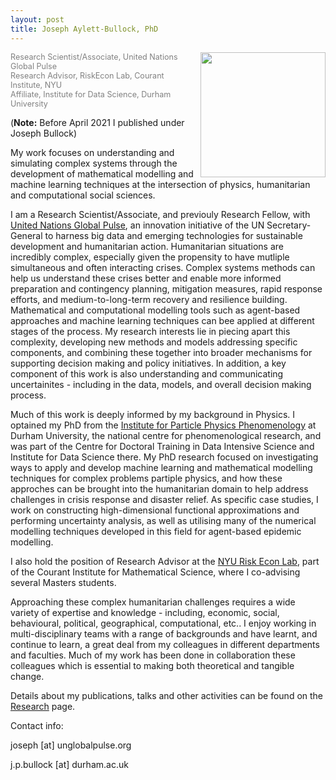 ```yaml
---
layout: post
title: Joseph Aylett-Bullock, PhD
---
```

<kbd><img style="float: right; margin-left: 10px;" width="200" height="200" src="https://josephpb.github.io/images/J_Bullock.jpg"></kbd>
<span style="color:grey;font-size: 0.9em">
Research Scientist/Associate, United Nations Global Pulse<br/>
Research Advisor, RiskEcon Lab, Courant Institute, NYU<br/>
Affiliate, Institute for Data Science, Durham University<br/>
</span>

(**Note:** Before April 2021 I published under Joseph Bullock)

My work focuses on understanding and simulating complex systems through the development of mathematical modelling and machine learning techniques at the intersection of physics, humanitarian and computational social sciences.

I am a Research Scientist/Associate, and previouly Research Fellow, with [United Nations Global Pulse](https://www.beta.unglobalpulse.org), an innovation initiative of the UN Secretary-General to harness big data and emerging technologies for sustainable development and humanitarian action. Humanitarian situations are incredibly complex, especially given the propensity to have mutliple simultaneous and often interacting crises. Complex systems methods can help us understand these crises better and enable more informed preparation and contingency planning, mitigation measures, rapid response efforts, and medium-to-long-term recovery and resilience building. Mathematical and computational modelling tools such as agent-based approaches and machine learning techniques can bee applied at different stages of the process. My research interests lie in piecing apart this complexity, developing new methods and models addressing specific components, and combining these together into broader mechanisms for supporting decision making and policy initiatives. In addition, a key component of this work is also understanding and communicating uncertainites - including in the data, models, and overall decision making process.

Much of this work is deeply informed by my background in Physics. I optained my PhD from the [Institute for Particle Physics Phenomenology](http://ippp.dur.ac.uk) at Durham University, the national centre for phenomenological research, and was part of the Centre for Doctoral Training in Data Intensive Science and Institute for Data Science there. My PhD research focused on investigating ways to apply and develop machine learning and mathematical modelling techniques for complex problems partiple physics, and how these approches can be brought into the humanitarian domain to help address challenges in crisis response and disaster relief. As specific case studies, I work on constructing high-dimensional functional approximations and performing uncertainty analysis, as well as utilising many of the numerical modelling techniques developed in this field for agent-based epidemic modelling.

I also hold the position of Research Advisor at the [NYU Risk Econ Lab](https://wp.nyu.edu/riskeconlab/), part of the Courant Institute for Mathematical Science, where I co-advising several Masters students.

Approaching these complex humanitarian challenges requires a wide variety of expertise and knowledge - including, economic, social, behavioural, political, geographical, computational, etc.. I enjoy working in multi-disciplinary teams with a range of backgrounds and have learnt, and continue to learn, a great deal from my colleagues in different departments and faculties. Much of my work has been done in collaboration these colleagues which is essential to making both theoretical and tangible change.

Details about my publications, talks and other activities can be found on the [Research](https://josephpb.github.io/research) page.

Contact info:

joseph [at] unglobalpulse.org

j.p.bullock [at] durham.ac.uk
